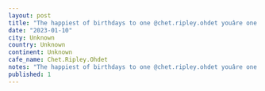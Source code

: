 ```yaml
---
layout: post
title: "The happiest of birthdays to one @chet.ripley.ohdet youâre one hell of a pooch!"
date: "2023-01-10"
city: Unknown
country: Unknown
continent: Unknown
cafe_name: Chet.Ripley.Ohdet
notes: "The happiest of birthdays to one @chet.ripley.ohdet youâre one hell of a pooch!"
published: 1
---
```


